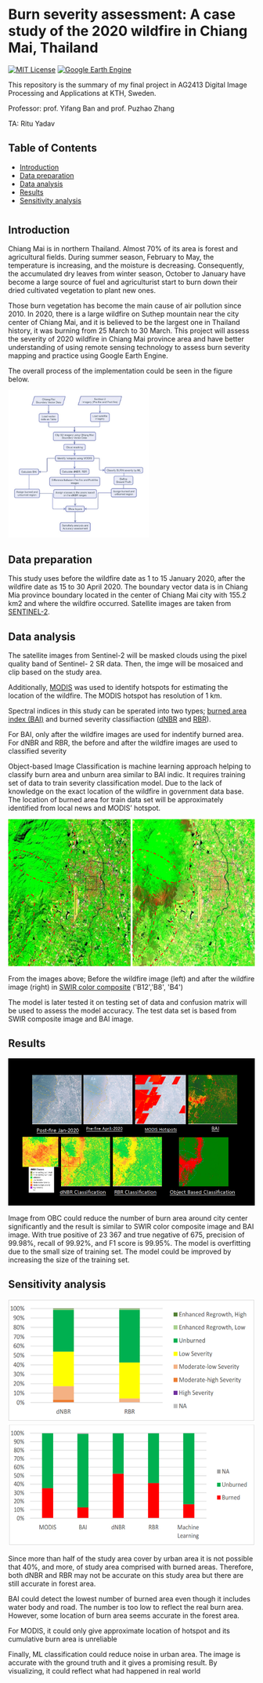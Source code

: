 # Burn severity assessment: A case study of the 2020 wildfire in Chiang Mai, Thailand
[![MIT License](https://img.shields.io/badge/license-MIT-red.svg)](https://opensource.org/licenses/MIT) 
[![Google Earth Engine](https://img.shields.io/badge/Google-Earth-Engine.svg)](https://code.earthengine.google.com/) 

This repository is the summary of my final project in AG2413 Digital Image Processing and Applications at KTH, Sweden.

Professor: prof. Yifang Ban and prof. Puzhao Zhang 

TA: Ritu Yadav

## Table of Contents
- [Introduction](#introduction)
- [Data preparation](#data-preparation)
- [Data analysis](#data-analysis)
- [Results](#results)
- [Sensitivity analysis](#sensitivity-analysis)

#
## Introduction
Chiang Mai is in northern Thailand. Almost 70% of its area is forest and agricultural fields. During
summer season, February to May, the temperature is increasing, and the moisture is decreasing.
Consequently, the accumulated dry leaves from winter season, October to January have become a large
source of fuel and agriculturist start to burn down their dried cultivated vegetation to plant new ones.

Those burn vegetation has become the main cause of air pollution since 2010. In 2020, there is a large
wildfire on Suthep mountain near the city center of Chiang Mai, and it is believed to be the largest one in
Thailand history, it was burning from 25 March to 30 March. This project will assess the severity of 2020
wildfire in Chiang Mai province area and have better understanding of using remote sensing technology to
assess burn severity mapping and practice using Google Earth Engine.

The overall process of the implementation could be seen in the figure below.

<img src="images/flow_chart.JPG" height="300" />

## Data preparation

This study uses before the wildfire date as 1 to 15 January 2020, after the wildfire date as 15 to
30 April 2020. The boundary vector data is in Chiang Mia province boundary located in the center of Chiang
Mai city with 155.2 km2 and where the wildfire occurred. Satellite images are taken from [SENTINEL-2](https://developers.google.com/earth-engine/datasets/catalog/sentinel-2).

## Data analysis
The satellite images from Sentinel-2 will be masked clouds using the pixel quality band of Sentinel-
2 SR data. Then, the imge will be mosaiced and clip based on the study area.

Additionally, [MODIS](https://developers.google.com/earth-engine/datasets/catalog/modis) was used to identify hotspots for estimating the location of the wildfire. The MODIS hotspot has resolution of 1 km.

Spectral indices in this study can be sperated into two types; [burned area index (BAI)](https://www.researchgate.net/publication/228788017_Assessment_of_different_spectral_indices_in_the_red-near-infrared_spectral_domain_for_burned_land_discrimination) and burned
severity classifiaction ([dNBR](https://www.researchgate.net/publication/241687027_Landscape_Assessment_Ground_measure_of_severity_the_Composite_Burn_Index_and_Remote_sensing_of_severity_the_Normalized_Burn_Ratio) and [RBR](https://www.mdpi.com/2072-4292/6/3/1827)). 

For BAI, only after the wildfire images are used for indentify burned area. For dNBR and RBR, the before
and after the wildfire images are used to classified severity

Object-based Image Classification is machine learning approach helping to classify burn area and
unburn area similar to BAI indic. It requires training set of data to train severity classification model. Due to
the lack of knowledge on the exact location of the wildfire in government data base. The location of burned area for train data set will be
approximately identified from local news and MODIS’ hotspot.

<img src="images/SWIR_images.png" height="300" />

From the images above; Before the wildfire image (left) and after the wildfire image (right) in [SWIR color composite](https://custom-scripts.sentinel-hub.com/custom-scripts/sentinel-2/swir-rgb/) ('B12','B8', 'B4')

The model is later tested it
on testing set of data and confusion matrix will be used to assess the model accuracy. The test data set is based from SWIR composite image and BAI image. 

## Results
<img src="images/Results.png" height="300" />

Image from OBC could reduce the number of burn area around city center
significantly and the result is similar to SWIR color composite image and BAI image. With true positive of 23 367 and true negative of 675, precision of 99.98%, recall of 99.92%, and F1 score is 99.95%. The model is overfitting due to the small size of training set. The model could be improved by increasing the size of the training set.

## Sensitivity analysis
<img src="images/SA1.png" height="250" />
<img src="images/SA2.png" height="250" />

Since more than half of the study area cover by urban area it
is not possible that 40%, and more, of study area comprised with burned areas. Therefore, both dNBR and
RBR may not be accurate on this study area but there are still accurate in forest area.

BAI could detect the lowest number of burned area even though it includes water body and
road. The number is too low to reflect the real burn area. However, some location of burn area seems
accurate in the forest area. 

For MODIS, it could only give approximate location of hotspot and its cumulative
burn area is unreliable

Finally, ML classification could reduce noise in urban area. The image is accurate with the
ground truth and it gives a promising result. By visualizing, it could reflect what had happened in real
world
